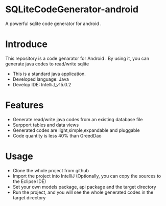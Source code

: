 # SQLiteCodeGenerator-android
A powerful sqlite code generator for android .

# Introduce
This repository is a code genarator for Android . By using it, you can generate java codes to read/write sqlite
 * This is a standard java application.
 * Developed language: Java
 * Develop IDE: IntelliJ_v15.0.2

# Features
* Generate read/write java codes from an existing database file
* Surpport tables and data views
* Generated codes are light,simple,expandable and pluggable
* Code quantity is less 40% than GreedDao

# Usage
* Clone the whole project from github
* Import the project into IntelliJ (Optionally, you can copy the sources to the Eclipse IDE)
* Set your own models package, api package and the target directory
* Run the project, and you will see the whole generated codes in the target directory
